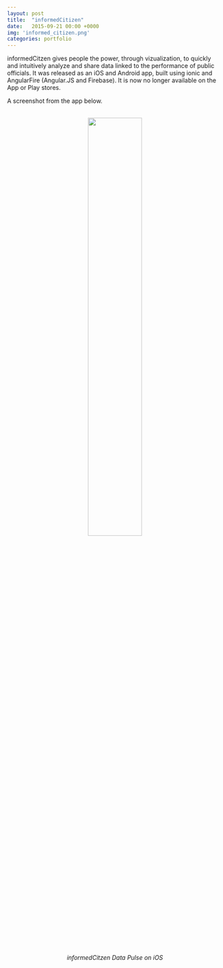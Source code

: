 ```yaml
---
layout: post
title:  "informedCitizen"
date:   2015-09-21 00:00 +0000
img: 'informed_citizen.png'
categories: portfolio
---
```


informedCitzen gives people the power, through vizualization, to quickly and intuitively analyze and share data linked to the performance of public officials. It was released as an iOS and Android app, built using ionic and AngularFire (Angular.JS and Firebase). It is now no longer available on the App or Play stores.

A screenshot from the app below.

<center>
<br/>
<img src="{{ site.url }}/assets/img/2015/informed_citizen_2.png" style="width:50%">
<br/>
<cite>informedCitzen Data Pulse on iOS</cite>
</center>
<br/>
